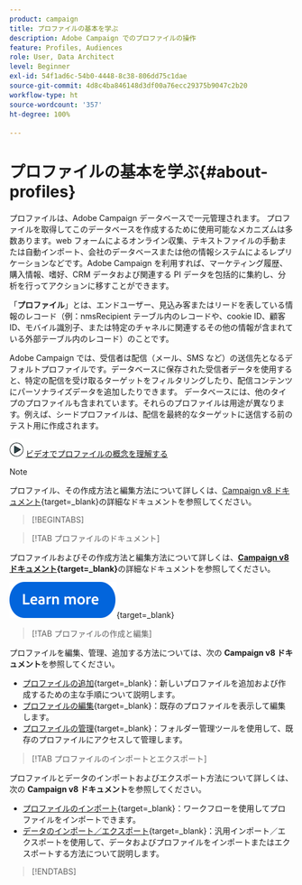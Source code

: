```yaml
---
product: campaign
title: プロファイルの基本を学ぶ
description: Adobe Campaign でのプロファイルの操作
feature: Profiles, Audiences
role: User, Data Architect
level: Beginner
exl-id: 54f1ad6c-54b0-4448-8c38-806dd75c1dae
source-git-commit: 4d8c4ba846148d3df00a76ecc29375b9047c2b20
workflow-type: ht
source-wordcount: '357'
ht-degree: 100%

---
```


# プロファイルの基本を学ぶ{#about-profiles}



プロファイルは、Adobe Campaign データベースで一元管理されます。 プロファイルを取得してこのデータベースを作成するために使用可能なメカニズムは多数あります。web フォームによるオンライン収集、テキストファイルの手動または自動インポート、会社のデータベースまたは他の情報システムによるレプリケーションなどです。Adobe Campaign を利用すれば、マーケティング履歴、購入情報、嗜好、CRM データおよび関連する PI データを包括的に集約し、分析を行ってアクションに移すことができます。

「**プロファイル**」とは、エンドユーザー、見込み客またはリードを表している情報のレコード（例：nmsRecipient テーブル内のレコードや、cookie ID、顧客 ID、モバイル識別子、または特定のチャネルに関連するその他の情報が含まれている外部テーブル内のレコード）のことです。

Adobe Campaign では、受信者は配信（メール、SMS など）の送信先となるデフォルトプロファイルです。データベースに保存された受信者データを使用すると、特定の配信を受け取るターゲットをフィルタリングしたり、配信コンテンツにパーソナライズデータを追加したりできます。 データベースには、他のタイプのプロファイルも含まれています。それらのプロファイルは用途が異なります。例えば、シードプロファイルは、配信を最終的なターゲットに送信する前のテスト用に作成されます。

![プロファイルの概要とその動作を示すビデオ](assets/do-not-localize/how-to-video.png) [ビデオでプロファイルの概念を理解する](#create-profiles-video)

>[!NOTE]
>
>プロファイル、その作成方法と編集方法について詳しくは、[Campaign v8 ドキュメント](https://experienceleague.adobe.com/ja/docs/campaign/campaign-v8/audience/gs-audiences){target=_blank}の詳細なドキュメントを参照してください。

>[!BEGINTABS]

>[!TAB プロファイルのドキュメント]

プロファイルおよびその作成方法と編集方法について詳しくは、**[Campaign v8 ドキュメント](https://experienceleague.adobe.com/ja/docs/campaign/campaign-v8/audience/gs-audiences){target=_blank}**&#x200B;の詳細なドキュメントを参照してください。

[![画像](../../assets/do-not-localize/learn-more-button.svg)](https://experienceleague.adobe.com/ja/docs/campaign/campaign-v8/audience/gs-audiences){target=_blank}

>[!TAB プロファイルの作成と編集]

プロファイルを編集、管理、追加する方法については、次の **Campaign v8 ドキュメント**&#x200B;を参照してください。

* [プロファイルの追加](https://experienceleague.adobe.com/ja/docs/campaign-classic/using/getting-started/profile-management/adding-profiles){target=_blank}：新しいプロファイルを追加および作成するための主な手順について説明します。
* [プロファイルの編集](https://experienceleague.adobe.com/ja/docs/campaign/campaign-v8/audience/view-profiles?lang=ja#_blank){target=_blank}：既存のプロファイルを表示して編集します。
* [プロファイルの管理](https://experienceleague.adobe.com/ja/docs/campaign/campaign-v8/config/configuration/folders-and-views?lang=ja#_blank){target=_blank}：フォルダー管理ツールを使用して、既存のプロファイルにアクセスして管理します。

>[!TAB プロファイルのインポートとエクスポート]

プロファイルとデータのインポートおよびエクスポート方法について詳しくは、次の **Campaign v8 ドキュメント**&#x200B;を参照してください。

* [プロファイルのインポート](https://experienceleague.adobe.com/ja/docs/campaign/campaign-v8/audience/add-profiles/import-profiles){target=_blank}：ワークフローを使用してプロファイルをインポートできます。
* [データのインポート／エクスポート](https://experienceleague.adobe.com/ja/docs/campaign/campaign-v8/data/import){target=_blank}：汎用インポート／エクスポートを使用して、データおよびプロファイルをインポートまたはエクスポートする方法について説明します。

>[!ENDTABS]

<!--
## Profile types {#profile-types}

Adobe Campaign lets you manage profiles throughout their entire lifecycle: creation, import, targeting, action tracking, updates, etc.

Each profile matches a database entry. They contain all the information required for targeting, qualifying and tracking individuals.

Profiles can be identified based on storage space. This means that a profile can match: a recipient, a visitor, an operator, a subscriber, a prospect, etc.

## Recipient profiles {#recipient-profiles}

Delivery recipients are stored in the database as profiles containing the information linked to them: last name, first name, address, subscriptions, deliveries, etc. When you create campaigns, you can define the target of the deliveries to a selection of the profiles in the base according to simple or advanced criteria.

You can also create campaigns aimed at recipients whose profiles are stored not in the database, but in files. These are known as "external" deliveries. For more information about this type of delivery, refer to [this page](../../delivery/using/steps-defining-the-target-population.md#selecting-external-recipients).

The main methods for creating recipient profiles are as follows:

* direct input in the graphical interface screens,
* importing recipient lists,
* on-line collection via web forms.

>[!NOTE]
>
>To find out how files and web forms are imported, refer to [Generic imports and exports](../../platform/using/get-started-data-import-export.md).

## Profiles and targets {#profiles-and-targets}

The **[!UICONTROL Profiles and targets]** link lets you display recipients stored in Adobe Campaign database. You can create new recipient, edit an existing recipient and access its profile. For more on this, refer to [this page](../../platform/using/editing-a-profile.md).

![](assets/d_ncs_user_interface_target_link.png)

It also gives you access to:

* lists - [Learn more](../../platform/using/creating-and-managing-lists.md)
* subscription services - [Learn more](../../delivery/using/managing-subscriptions.md)
* web applications - [Learn more](../../web/using/about-web-applications.md)
* imports and exports (jobs) - [Learn more](../../platform/using/about-generic-imports-exports.md)
* targeting workflows - [Learn more](../../workflow/using/building-a-workflow.md#implementation-steps-)

The recipients page lets you perform frequent operations on profiles: edits, updates, adds, deletions, sorts.

For more advanced profile manipulations, you need to edit the Adobe Campaign tree. To do this, click the **[!UICONTROL Explorer]** link on the Adobe Campaign home page.

By default, recipients are stored in the **[!UICONTROL Profiles and Targets > Recipients]** node of the tree. You can create recipients from this view, as well as:

* sort and filter the profiles of the database - [Learn more](../../platform/using/filtering-options.md)
* move, copy or delete profiles from the database - [Learn more](../../platform/using/managing-profiles.md),
* update profiles - [Learn more](../../platform/using/updating-data.md)
* export recipients - [Learn more](../../platform/using/exporting-and-importing-profiles.md)
* create recipient groups - [Learn more](../../platform/using/creating-and-managing-lists.md)

To access advanced functionalities and configurations, you need to click the **[!UICONTROL Explorer]** icon. 

![](assets/d_ncs_user_interface01.png)

The general layout of the Adobe Campaign explorer is presented in [this page](../../platform/using/adobe-campaign-explorer.md).

>[!NOTE]
>
>You can also display an advanced view of this list from the Adobe Campaign tree by clicking the **[!UICONTROL Profiles and targets > Recipients]** link. The list display can be configured to suit your needs. You can add or delete columns, define column order, sort data, etc. List display configuration is described in [this page](../../platform/using/adobe-campaign-ui-lists.md).  
>
>You can also define recipient views. For further information about this functionality, refer to [this section](../../platform/using/access-management-folders.md).

## Active profiles {#active-profiles}

An active profile is a profile that customer has attempted to communicate with during the past 12 months via any channel.

According to your contract, each of your Campaign instances is provisioned with a specific amount of active profiles that are counted for billing purposes. Please refer to your latest contract for reference on number of purchased active profiles. Learn more in [Adobe Campaign product description](https://helpx.adobe.com/jp/legal/product-descriptions/adobe-campaign-managed-cloud-services.html){target="_blank"}.

You can monitor the number of active profiles on your instance directly from Campaign Control Panel. For more on this, refer to the [Control Panel documentation](https://experienceleague.adobe.com/docs/control-panel/using/performance-monitoring/active-profiles-monitoring.html?lang=ja){target="_blank"}.

The following guardrails and limitations apply:

* A profile that has been targeted by several deliveries is counted only once. 
* Profiles targeted in the context of Social marketing on X (Twitter) or Facebook are not taken into account as active profiles.
* The count of active profiles is available for **Marketing instances** only. It is not available for Execution instances, meaning MID (mid sourcing) and RT (Message Center / Real-time messaging) instances.
* The count is based on the recipient primary key. As a consequence, if a profile is present in two different recipient tables, it can be counted twice as an active profile.


## Tutorial video {#create-profiles-video}

Learn how to access profile data, sort and filter profiles and manually create and manage profiles.

This video also explains the compliance of Adobe Campaign Classic with General Data Protection Regulations. 

>[!VIDEO](https://video.tv.adobe.com/v/35611?quality=12)

Additional Campaign Classic how-to videos are available [here](https://experienceleague.adobe.com/docs/campaign-classic-learn/tutorials/overview.html?lang=ja).

**See also**

* [Privacy management in Campaign](https://helpx.adobe.com/jp/campaign/kb/acc-privacy.html)

* [Create queries and segment data in workflows](../../workflow/using/targeting-data.md)

* [Select target mapping](../../delivery/using/steps-defining-the-target-population.md#select-a-target-mapping)

-->